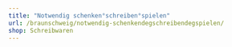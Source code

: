 ```yaml
---
title: "Notwendig schenken°schreiben°spielen"
url: /braunschweig/notwendig-schenkendegschreibendegspielen/
shop: Schreibwaren
---
```

